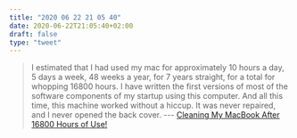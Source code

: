 ```yaml
---
title: "2020 06 22 21 05 40"
date: 2020-06-22T21:05:40+02:00
draft: false
type: "tweet"
---
```


> I estimated that I had used my mac for approximately 10 hours a day, 5 days a week, 48 weeks a year, for 7 years straight, for a total for whopping 16800 hours. I have written the first versions of most of the software components of my startup using this computer. And all this time, this machine worked without a hiccup. It was never repaired, and I never opened the back cover. --- [Cleaning My MacBook After 16800 Hours of Use!](https://quanticdev.com/articles/cleaning-macbook-after-16800-hours-of-use/)
